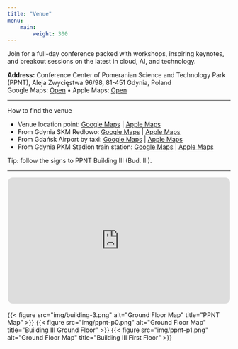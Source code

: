 ```yaml
---
title: "Venue"
menu:
    main:
        weight: 300
---
```


<div class="mb-3">
  <p class="m-0">Join for a full-day conference packed with workshops, inspiring keynotes, and breakout sessions on the latest in cloud, AI, and technology.</p>
  <p class="m-0"><strong>Address:</strong> Conference Center of Pomeranian Science and Technology Park (PPNT), Aleja Zwycięstwa 96/98, 81-451 Gdynia, Poland<br/>
  Google Maps: <a href="https://maps.google.com/?q=Aleja+Zwyci%C4%99stwa+96%2F98%2C+81-451+Gdynia%2C+Poland" target="_blank" rel="noopener">Open</a> •
  Apple Maps: <a href="https://maps.apple.com/?q=Aleja+Zwyci%C4%99stwa+96%2F98,+Gdynia" target="_blank" rel="noopener">Open</a></p>
  <hr class="my-3"/>
  </div>

<div class="mb-3">
  <div class="h5 mb-2">How to find the venue</div>
  <ul class="list-unstyled d-grid gap-2">
    <li>Venue location point: <a href="https://maps.app.goo.gl/KxQanBJhUanG8isc6" target="_blank" rel="noopener">Google Maps</a> | <a href="http://maps.apple.com/?daddr=54.495497,18.538187&dirflg=w" target="_blank" rel="noopener">Apple Maps</a></li>
    <li>From Gdynia SKM Redłowo: <a href="https://maps.app.goo.gl/rcTQMNbQ89oY6KuA7" target="_blank" rel="noopener">Google Maps</a> | <a href="http://maps.apple.com/?saddr=54.491528,18.538389&daddr=54.495497,18.538187&dirflg=w" target="_blank" rel="noopener">Apple Maps</a></li>
    <li>From Gdańsk Airport by taxi: <a href="https://maps.app.goo.gl/mB84pQt6eMZvoXbE9" target="_blank" rel="noopener">Google Maps</a> | <a href="http://maps.apple.com/?saddr=54.3776,18.4662&daddr=54.495497,18.538187&dirflg=d" target="_blank" rel="noopener">Apple Maps</a></li>
    <li>From Gdynia PKM Stadion train station: <a href="https://maps.app.goo.gl/TvNgTb4Xoe69Nv7d6" target="_blank" rel="noopener">Google Maps</a> | <a href="http://maps.apple.com/?saddr=54.496515,18.533483&daddr=54.495497,18.538187&dirflg=w" target="_blank" rel="noopener">Apple Maps</a></li>
  </ul>
  <div class="text-white-50">Tip: follow the signs to PPNT Building III (Bud. III).</div>
  <hr class="my-3"/>
</div>

<div style="position:relative;padding-top:56.25%;border-radius:.75rem;overflow:hidden;border:1px solid rgba(255,255,255,.12);margin-bottom:1rem;">
  <iframe src="https://www.google.com/maps/embed?pb=!4v1757278801530!6m8!1m7!1sCAoSF0NJSE0wb2dLRUlDQWdJREV5YjJrbUFF!2m2!1d54.49546591850957!2d18.53801578139687!3f256.58080879329634!4f12.298877131743808!5f0.7820865974627469" style="position:absolute;top:0;left:0;width:100%;height:100%;border:0;" allowfullscreen="" loading="lazy" referrerpolicy="no-referrer-when-downgrade"></iframe>
</div>

<!-- 

The following diagram is built with Diagrams.net 

1. Create image
2. Add links (select text and enter "ballroom" for example)
3. Select all parts
4. File > Embed > SVG

OR: 

Just show a list of rooms (as temporary solution)

{{< list-rooms >}}

-->

{{< figure src="img/building-3.png" alt="Ground Floor Map" title="PPNT Map" >}}
{{< figure src="img/ppnt-p0.png" alt="Ground Floor Map" title="Building III Ground Floor" >}}
{{< figure src="img/ppnt-p1.png" alt="Ground Floor Map" title="Building III First Floor" >}}
